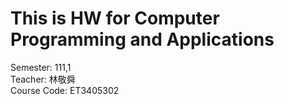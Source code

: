 # This is HW for Computer Programming and Applications 

Semester: 111,1  
Teacher: 林敬舜  
Course Code: ET3405302  
